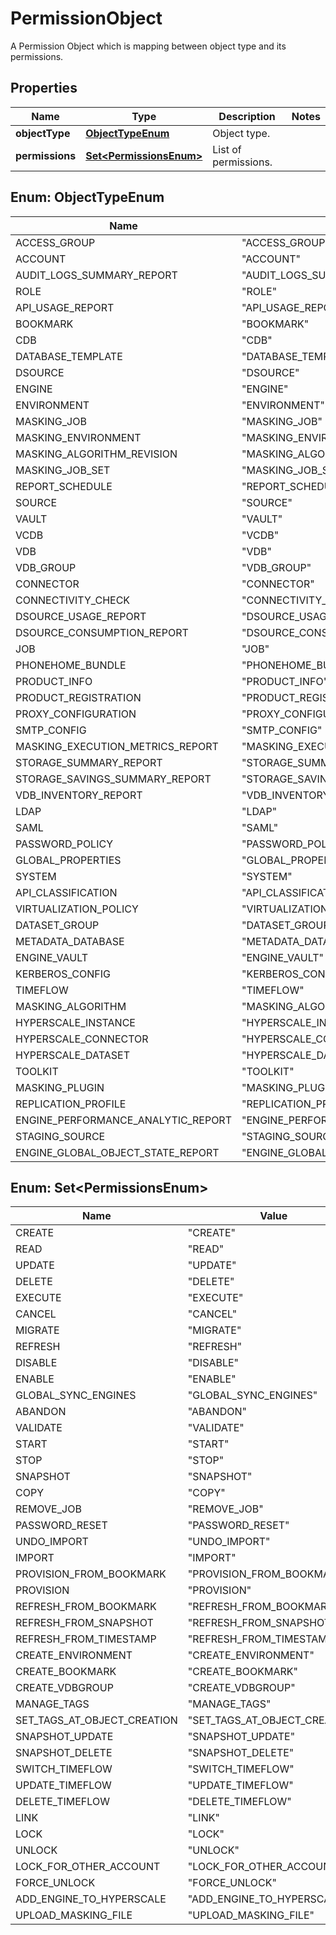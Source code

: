 

# PermissionObject

A Permission Object which is mapping between object type and its permissions.

## Properties

Name | Type | Description | Notes
------------ | ------------- | ------------- | -------------
**objectType** | [**ObjectTypeEnum**](#ObjectTypeEnum) | Object type. | 
**permissions** | [**Set&lt;PermissionsEnum&gt;**](#Set&lt;PermissionsEnum&gt;) | List of permissions. | 



## Enum: ObjectTypeEnum

Name | Value
---- | -----
ACCESS_GROUP | &quot;ACCESS_GROUP&quot;
ACCOUNT | &quot;ACCOUNT&quot;
AUDIT_LOGS_SUMMARY_REPORT | &quot;AUDIT_LOGS_SUMMARY_REPORT&quot;
ROLE | &quot;ROLE&quot;
API_USAGE_REPORT | &quot;API_USAGE_REPORT&quot;
BOOKMARK | &quot;BOOKMARK&quot;
CDB | &quot;CDB&quot;
DATABASE_TEMPLATE | &quot;DATABASE_TEMPLATE&quot;
DSOURCE | &quot;DSOURCE&quot;
ENGINE | &quot;ENGINE&quot;
ENVIRONMENT | &quot;ENVIRONMENT&quot;
MASKING_JOB | &quot;MASKING_JOB&quot;
MASKING_ENVIRONMENT | &quot;MASKING_ENVIRONMENT&quot;
MASKING_ALGORITHM_REVISION | &quot;MASKING_ALGORITHM_REVISION&quot;
MASKING_JOB_SET | &quot;MASKING_JOB_SET&quot;
REPORT_SCHEDULE | &quot;REPORT_SCHEDULE&quot;
SOURCE | &quot;SOURCE&quot;
VAULT | &quot;VAULT&quot;
VCDB | &quot;VCDB&quot;
VDB | &quot;VDB&quot;
VDB_GROUP | &quot;VDB_GROUP&quot;
CONNECTOR | &quot;CONNECTOR&quot;
CONNECTIVITY_CHECK | &quot;CONNECTIVITY_CHECK&quot;
DSOURCE_USAGE_REPORT | &quot;DSOURCE_USAGE_REPORT&quot;
DSOURCE_CONSUMPTION_REPORT | &quot;DSOURCE_CONSUMPTION_REPORT&quot;
JOB | &quot;JOB&quot;
PHONEHOME_BUNDLE | &quot;PHONEHOME_BUNDLE&quot;
PRODUCT_INFO | &quot;PRODUCT_INFO&quot;
PRODUCT_REGISTRATION | &quot;PRODUCT_REGISTRATION&quot;
PROXY_CONFIGURATION | &quot;PROXY_CONFIGURATION&quot;
SMTP_CONFIG | &quot;SMTP_CONFIG&quot;
MASKING_EXECUTION_METRICS_REPORT | &quot;MASKING_EXECUTION_METRICS_REPORT&quot;
STORAGE_SUMMARY_REPORT | &quot;STORAGE_SUMMARY_REPORT&quot;
STORAGE_SAVINGS_SUMMARY_REPORT | &quot;STORAGE_SAVINGS_SUMMARY_REPORT&quot;
VDB_INVENTORY_REPORT | &quot;VDB_INVENTORY_REPORT&quot;
LDAP | &quot;LDAP&quot;
SAML | &quot;SAML&quot;
PASSWORD_POLICY | &quot;PASSWORD_POLICY&quot;
GLOBAL_PROPERTIES | &quot;GLOBAL_PROPERTIES&quot;
SYSTEM | &quot;SYSTEM&quot;
API_CLASSIFICATION | &quot;API_CLASSIFICATION&quot;
VIRTUALIZATION_POLICY | &quot;VIRTUALIZATION_POLICY&quot;
DATASET_GROUP | &quot;DATASET_GROUP&quot;
METADATA_DATABASE | &quot;METADATA_DATABASE&quot;
ENGINE_VAULT | &quot;ENGINE_VAULT&quot;
KERBEROS_CONFIG | &quot;KERBEROS_CONFIG&quot;
TIMEFLOW | &quot;TIMEFLOW&quot;
MASKING_ALGORITHM | &quot;MASKING_ALGORITHM&quot;
HYPERSCALE_INSTANCE | &quot;HYPERSCALE_INSTANCE&quot;
HYPERSCALE_CONNECTOR | &quot;HYPERSCALE_CONNECTOR&quot;
HYPERSCALE_DATASET | &quot;HYPERSCALE_DATASET&quot;
TOOLKIT | &quot;TOOLKIT&quot;
MASKING_PLUGIN | &quot;MASKING_PLUGIN&quot;
REPLICATION_PROFILE | &quot;REPLICATION_PROFILE&quot;
ENGINE_PERFORMANCE_ANALYTIC_REPORT | &quot;ENGINE_PERFORMANCE_ANALYTIC_REPORT&quot;
STAGING_SOURCE | &quot;STAGING_SOURCE&quot;
ENGINE_GLOBAL_OBJECT_STATE_REPORT | &quot;ENGINE_GLOBAL_OBJECT_STATE_REPORT&quot;



## Enum: Set&lt;PermissionsEnum&gt;

Name | Value
---- | -----
CREATE | &quot;CREATE&quot;
READ | &quot;READ&quot;
UPDATE | &quot;UPDATE&quot;
DELETE | &quot;DELETE&quot;
EXECUTE | &quot;EXECUTE&quot;
CANCEL | &quot;CANCEL&quot;
MIGRATE | &quot;MIGRATE&quot;
REFRESH | &quot;REFRESH&quot;
DISABLE | &quot;DISABLE&quot;
ENABLE | &quot;ENABLE&quot;
GLOBAL_SYNC_ENGINES | &quot;GLOBAL_SYNC_ENGINES&quot;
ABANDON | &quot;ABANDON&quot;
VALIDATE | &quot;VALIDATE&quot;
START | &quot;START&quot;
STOP | &quot;STOP&quot;
SNAPSHOT | &quot;SNAPSHOT&quot;
COPY | &quot;COPY&quot;
REMOVE_JOB | &quot;REMOVE_JOB&quot;
PASSWORD_RESET | &quot;PASSWORD_RESET&quot;
UNDO_IMPORT | &quot;UNDO_IMPORT&quot;
IMPORT | &quot;IMPORT&quot;
PROVISION_FROM_BOOKMARK | &quot;PROVISION_FROM_BOOKMARK&quot;
PROVISION | &quot;PROVISION&quot;
REFRESH_FROM_BOOKMARK | &quot;REFRESH_FROM_BOOKMARK&quot;
REFRESH_FROM_SNAPSHOT | &quot;REFRESH_FROM_SNAPSHOT&quot;
REFRESH_FROM_TIMESTAMP | &quot;REFRESH_FROM_TIMESTAMP&quot;
CREATE_ENVIRONMENT | &quot;CREATE_ENVIRONMENT&quot;
CREATE_BOOKMARK | &quot;CREATE_BOOKMARK&quot;
CREATE_VDBGROUP | &quot;CREATE_VDBGROUP&quot;
MANAGE_TAGS | &quot;MANAGE_TAGS&quot;
SET_TAGS_AT_OBJECT_CREATION | &quot;SET_TAGS_AT_OBJECT_CREATION&quot;
SNAPSHOT_UPDATE | &quot;SNAPSHOT_UPDATE&quot;
SNAPSHOT_DELETE | &quot;SNAPSHOT_DELETE&quot;
SWITCH_TIMEFLOW | &quot;SWITCH_TIMEFLOW&quot;
UPDATE_TIMEFLOW | &quot;UPDATE_TIMEFLOW&quot;
DELETE_TIMEFLOW | &quot;DELETE_TIMEFLOW&quot;
LINK | &quot;LINK&quot;
LOCK | &quot;LOCK&quot;
UNLOCK | &quot;UNLOCK&quot;
LOCK_FOR_OTHER_ACCOUNT | &quot;LOCK_FOR_OTHER_ACCOUNT&quot;
FORCE_UNLOCK | &quot;FORCE_UNLOCK&quot;
ADD_ENGINE_TO_HYPERSCALE | &quot;ADD_ENGINE_TO_HYPERSCALE&quot;
UPLOAD_MASKING_FILE | &quot;UPLOAD_MASKING_FILE&quot;



